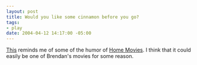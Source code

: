 ```yaml
--- 
layout: post
title: Would you like some cinnamon before you go?
tags: 
- play
date: 2004-04-12 14:17:00 -05:00
---
```

<a href="http://www.theflasharchive.com/f/f-147.htm">This</a> reminds me of some of the humor of <a href="http://www.adultswim.com/shows/homemovies/">Home Movies</a>.  I think that it could easily be one of Brendan's movies for some reason.
